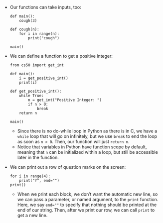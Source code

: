 - Our functions can take inputs, too:

      def main():
          cough(3)

      def cough(n):
          for i in range(n):
              print("cough")

      main()

- We can define a function to get a positive integer:

      from cs50 import get_int

      def main():
          i = get_positive_int()
          print(i)

      def get_positive_int():
          while True:
              n = get_int("Positive Integer: ")
              if n > 0:
                  break
          return n

      main()

  - Since there is no do-while loop in Python as there is in C, we have a `while` loop that will go on infinitely, but we use `break` to end the loop as soon as `n > 0`. Then, our function will just `return n`.
  - Notice that variables in Python have function scope by default, meaning that `n` can be initialized within a loop, but still be accessible later in the function.

- We can print out a row of question marks on the screen:

      for i in range(4):
          print("?", end="")
      print()

  - When we print each block, we don’t want the automatic new line, so we can pass a parameter, or named argument, to the `print` function. Here, we say `end=""` to specify that nothing should be printed at the end of our string. Then, after we print our row, we can call `print` to get a new line.
